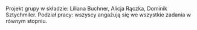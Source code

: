 Projekt grupy w składzie: Liliana Buchner, Alicja Rączka, Dominik Sztychmiler.
Podział pracy: wszyscy angażują się we wszystkie zadania w równym stopniu.
